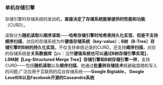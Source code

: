 ### 单机存储引擎

存储引擎时存储系统的发动机，**直接决定了存储系统能够提供的性能和功能**（CURD）。

读取分为**随机读取**和**顺序读取**——**哈希存储引擎时哈希表持久化实现**，**但是不支持顺序扫描**，对应的存储系统为件**键值存储系统（key-value）**；**B树（B-Tree）存储引擎时B树的持久化实现**，不仅支持单挑记录的CURD，还支持**顺序扫描**，对应的存储系统是**关系数据库**【ps：当然**键值系统也可以通过B树存储引擎实现**】。**LSM树【Log-Structured Merge Tree】存储引擎和B树存储引擎一样**，支持CURD——包括**随机读取**以及**顺序扫描**。他通过**批量转存储技术**规避磁盘随机写入的问题,广泛应用于互联网的后台存储系统——**Google Bigtable， Google LevelDB以及Facebook开源的Cassandra系统**